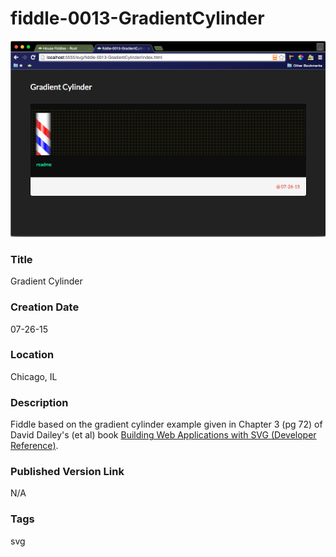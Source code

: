 fiddle-0013-GradientCylinder
======

![Screenshot](screenshot.png)


### Title

Gradient Cylinder


### Creation Date

07-26-15


### Location

Chicago, IL


### Description

Fiddle based on the gradient cylinder example given in Chapter 3 (pg 72) of David Dailey's (et al) book [Building Web Applications with SVG (Developer Reference)](http://amzn.com/0735660123).


### Published Version Link

N/A


### Tags

svg
